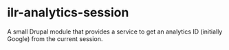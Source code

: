 # ilr-analytics-session
A small Drupal module that provides a service to get an analytics ID (initially Google) from the current session.
